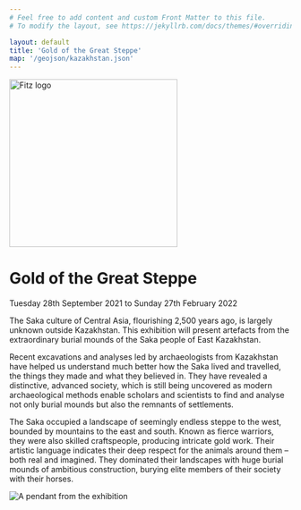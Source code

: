 ```yaml
---
# Feel free to add content and custom Front Matter to this file.
# To modify the layout, see https://jekyllrb.com/docs/themes/#overriding-theme-defaults

layout: default
title: 'Gold of the Great Steppe'
map: '/geojson/kazakhstan.json'
---
```


<div class="section" id="holding">
  <div class="intro col-md-12">
  <img src="https://beta.fitz.ms/images/logos/Fitz_logo_white.png" width="300" alt="Fitz logo" />
  <h1>Gold of the Great Steppe</h1>
  <p>Tuesday 28th September 2021 to Sunday 27th February 2022</p>
  </div>
</div>

<div class="section pp-scrollable" id="background">
  <div class="intro col-md-12 mt-5">
    <p>
      The Saka culture of Central Asia, flourishing 2,500 years ago, is
      largely unknown outside Kazakhstan. This exhibition will present
      artefacts from the extraordinary burial mounds of the Saka people of
      East Kazakhstan.
    </p>
    <p>
      Recent excavations and analyses led by archaeologists from Kazakhstan
      have helped us understand much better how the Saka lived and travelled,
      the things they made and what they believed in. They have revealed a
      distinctive, advanced society, which is still being uncovered as modern
      archaeological methods enable scholars and scientists to find and analyse
      not only burial mounds but also the remnants of settlements.
    </p>
    <p>
      The Saka occupied a landscape of seemingly endless steppe to the west,
      bounded by mountains to the east and south. Known as fierce warriors,
      they were also skilled craftspeople, producing intricate gold work.
      Their artistic language indicates their deep respect for the animals
      around them – both real and imagined. They dominated their landscapes
      with huge burial mounds of ambitious construction, burying elite members
      of their society with their horses.
    </p>
    <img src="https://fitz-cms-images.s3.eu-west-2.amazonaws.com/goldpendant.png" class="img-fluid" alt="A pendant from the exhibition"/>

  </div>
</div>

<div class="section" id="map-stan">
  <div id="map" style="width: 100%; height: 100vh;"></div>
</div>

<div class="section pp-scrollable" id="details">
  <div class="intro col-md-12 mt-5">
    <p>
      This exhibition will be built around material from three different
      burial complexes in East Kazakhstan: Berel, Shilikty and Eleke Sazy.
      Saka society included agriculturalists, pastoralists, nomads, settled
      people, warriors, those engaging in ritual practice, with immense
      technological skill and deep knowledge of wild and tamed animals.
      Only now are we beginning to understand their culture and how it relates
      to the people who live in Central Asia today.
    </p>
    <p>
      The Saka culture of Central Asia, flourishing 2,500 years ago, is
      largely unknown outside Kazakhstan. This exhibition will present artefacts
      from the extraordinary burial mounds of the Saka people of East Kazakhstan.
    </p>
    <button type="button" class="btn btn-outline-secondary align-center">
      <a href="https://tickets.museums.cam.ac.uk/account/create">Sign up for news</a>
    </button>
    </div>
    <div class="intro col-md-12">
    <img src="https://fitz-cms-images.s3.eu-west-2.amazonaws.com/goldpendant.png" class="img-fluid" alt="A pendant from the exhibition"/>
  </div>
</div>
